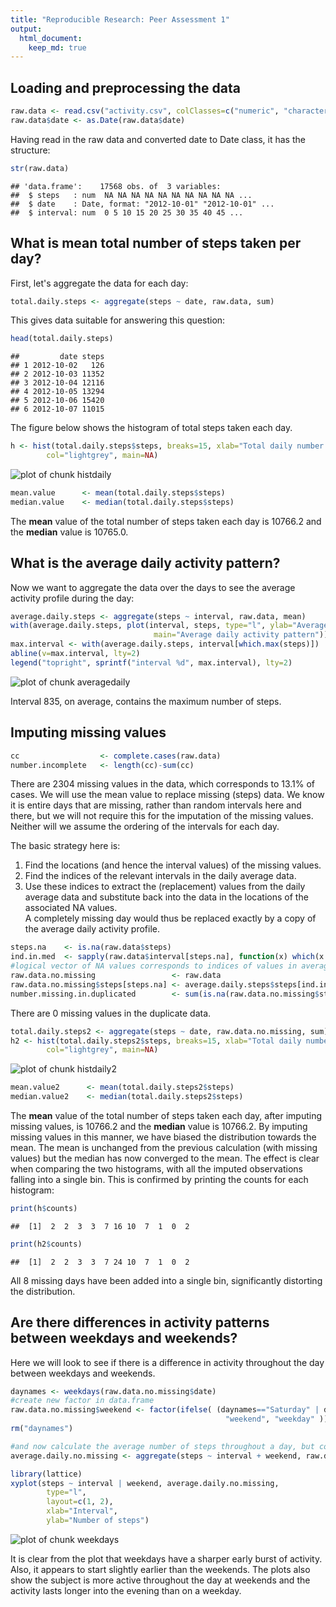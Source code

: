 ```yaml
---
title: "Reproducible Research: Peer Assessment 1"
output: 
  html_document:
    keep_md: true
---
```



## Loading and preprocessing the data

```r
raw.data <- read.csv("activity.csv", colClasses=c("numeric", "character", "numeric"))
raw.data$date <- as.Date(raw.data$date)
```
Having read in the raw data and converted date to Date class, it has the structure:

```r
str(raw.data)
```

```
## 'data.frame':	17568 obs. of  3 variables:
##  $ steps   : num  NA NA NA NA NA NA NA NA NA NA ...
##  $ date    : Date, format: "2012-10-01" "2012-10-01" ...
##  $ interval: num  0 5 10 15 20 25 30 35 40 45 ...
```



## What is mean total number of steps taken per day?
First, let's aggregate the data for each day:

```r
total.daily.steps <- aggregate(steps ~ date, raw.data, sum)
```
This gives data suitable for answering this question:

```r
head(total.daily.steps)
```

```
##         date steps
## 1 2012-10-02   126
## 2 2012-10-03 11352
## 3 2012-10-04 12116
## 4 2012-10-05 13294
## 5 2012-10-06 15420
## 6 2012-10-07 11015
```
The figure below shows the histogram of total steps taken each day.

```r
h <- hist(total.daily.steps$steps, breaks=15, xlab="Total daily number of steps",
        col="lightgrey", main=NA)
```

![plot of chunk histdaily](figure/histdaily-1.png) 

```r
mean.value      <- mean(total.daily.steps$steps)
median.value    <- median(total.daily.steps$steps)
```

The **mean** value of the total number of steps taken each day is 10766.2 and
the **median** value is 10765.0.



## What is the average daily activity pattern?
Now we want to aggregate the data over the days to see the average activity profile
during the day:

```r
average.daily.steps <- aggregate(steps ~ interval, raw.data, mean)
with(average.daily.steps, plot(interval, steps, type="l", ylab="Average number of steps",
                                main="Average daily activity pattern"))
max.interval <- with(average.daily.steps, interval[which.max(steps)])
abline(v=max.interval, lty=2)
legend("topright", sprintf("interval %d", max.interval), lty=2)
```

![plot of chunk averagedaily](figure/averagedaily-1.png) 

Interval 835, on average, contains the maximum number of steps.


## Imputing missing values

```r
cc                  <- complete.cases(raw.data)
number.incomplete   <- length(cc)-sum(cc)
```

There are 2304 missing values in the data, which corresponds to
13.1% of cases.
We will use the mean value to replace missing (steps) data. We know it is entire days that are missing,
rather than random intervals here and there, but we will not require this for the imputation of the missing
values. Neither will we assume the ordering of the intervals for each day.

The basic strategy here is:  
1. Find the locations (and hence the interval values) of the missing values.  
2. Find the indices of the relevant intervals in the daily average data.  
3. Use these indices to extract the (replacement) values from the daily average data and
substitute back into the data in the locations of the associated NA values.  
A completely missing day would thus be replaced exactly by a copy of the average daily activity profile.


```r
steps.na    <- is.na(raw.data$steps)
ind.in.med  <- sapply(raw.data$interval[steps.na], function(x) which(x == average.daily.steps$interval))
#logical vector of NA values corresponds to indices of values in average.daily.steps
raw.data.no.missing                 <- raw.data
raw.data.no.missing$steps[steps.na] <- average.daily.steps$steps[ind.in.med]
number.missing.in.duplicated        <- sum(is.na(raw.data.no.missing$steps)) #check for any still missing 
```
There are 0 missing values in the duplicate data.


```r
total.daily.steps2 <- aggregate(steps ~ date, raw.data.no.missing, sum)
h2 <- hist(total.daily.steps2$steps, breaks=15, xlab="Total daily number of steps\n(Missing values substituted)",
        col="lightgrey", main=NA)
```

![plot of chunk histdaily2](figure/histdaily2-1.png) 

```r
mean.value2      <- mean(total.daily.steps2$steps)
median.value2    <- median(total.daily.steps2$steps)
```
The **mean** value of the total number of steps taken each day, after imputing missing values,
is 10766.2 and the **median** value is 10766.2.
By imputing missing values in this manner, we have biased the distribution towards the mean. The mean is unchanged
from the previous calculation (with missing values) but the median has now converged to the mean. The effect is
clear when comparing the two histograms, with all the imputed observations falling into a single bin. This is
confirmed by printing the counts for each histogram:

```r
print(h$counts)
```

```
##  [1]  2  2  3  3  7 16 10  7  1  0  2
```

```r
print(h2$counts)
```

```
##  [1]  2  2  3  3  7 24 10  7  1  0  2
```
All 8 missing days have been added into a single bin, significantly distorting the distribution.

## Are there differences in activity patterns between weekdays and weekends?
Here we will look to see if there is a difference in activity throughout the day between weekdays
and weekends.


```r
daynames <- weekdays(raw.data.no.missing$date)
#create new factor in data.frame
raw.data.no.missing$weekend <- factor(ifelse( (daynames=="Saturday" | daynames=="Sunday"), 
                                                "weekend", "weekday" ))
rm("daynames")

#and now calculate the average number of steps throughout a day, but conditioned on weekend/weekday
average.daily.no.missing <- aggregate(steps ~ interval + weekend, raw.data.no.missing, mean)

library(lattice)
xyplot(steps ~ interval | weekend, average.daily.no.missing, 
        type="l", 
        layout=c(1, 2), 
        xlab="Interval", 
        ylab="Number of steps")
```

![plot of chunk weekdays](figure/weekdays-1.png) 

It is clear from the plot that weekdays have a sharper early burst of activity. Also, it appears to start 
slightly earlier than the weekends. The plots also show the subject is more active throughout the day at weekends
and the activity lasts longer into the evening than on a weekday.
